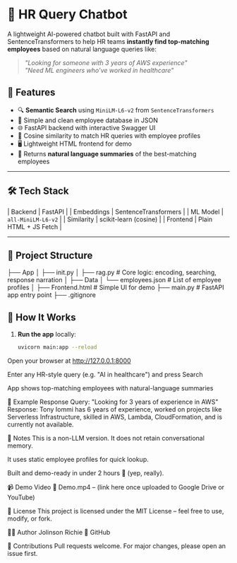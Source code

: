 # 🤖 HR Query Chatbot

A lightweight AI-powered chatbot built with FastAPI and SentenceTransformers to help HR teams **instantly find top-matching employees** based on natural language queries like:

> *"Looking for someone with 3 years of AWS experience"*  
> *"Need ML engineers who’ve worked in healthcare"*  

## 🚀 Features

- 🔍 **Semantic Search** using `MiniLM-L6-v2` from `SentenceTransformers`
- 📁 Simple and clean employee database in JSON
- 🌐 FastAPI backend with interactive Swagger UI
- 🧠 Cosine similarity to match HR queries with employee profiles
- 🖥️ Lightweight HTML frontend for demo
- 🎯 Returns **natural language summaries** of the best-matching employees

---

## 🛠️ Tech Stack

| Backend       | FastAPI                  |
| Embeddings    | SentenceTransformers     |
| ML Model      | `all-MiniLM-L6-v2`       |
| Similarity    | scikit-learn (cosine)    |
| Frontend      | Plain HTML + JS Fetch    |

---

## 📂 Project Structure

├── App
│ ├── init.py
│ ├── rag.py # Core logic: encoding, searching, response narration
│
├── Data
│ └── employees.json # List of employee profiles
│
├── Frontend.html # Simple UI for demo
├── main.py # FastAPI app entry point
├── .gitignore

## 🧪 How It Works

1. **Run the app** locally:
   ```bash
   uvicorn main:app --reload
Open your browser at http://127.0.0.1:8000

Enter any HR-style query (e.g. "AI in healthcare") and press Search

App shows top-matching employees with natural-language summaries

🧠 Example Response
Query: "Looking for 3 years of experience in AWS"
Response:
Tony Iommi has 6 years of experience, worked on projects like Serverless Infrastructure, skilled in AWS, Lambda, CloudFormation, and is currently not available.

📝 Notes
This is a non-LLM version. It does not retain conversational memory.

It uses static employee profiles for quick lookup.

Built and demo-ready in under 2 hours 🚀 (yep, really).

📹 Demo Video
🎥 Demo.mp4 – (link here once uploaded to Google Drive or YouTube)

📜 License
This project is licensed under the MIT License – feel free to use, modify, or fork.

🙋‍♂️ Author
Jolinson Richie
🔗 GitHub

🤝 Contributions
Pull requests welcome. For major changes, please open an issue first.
